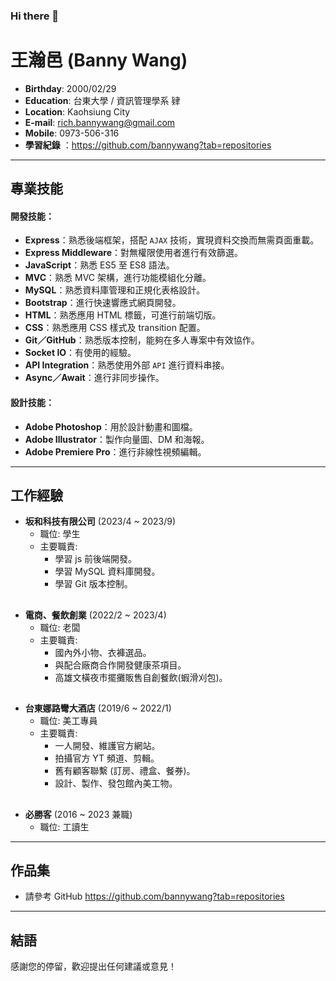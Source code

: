 ### Hi there 👋

# 王瀚邑 (Banny Wang)
 
<!-- ![我的照片3](./assets/img/../../img/img%20(3).jpg) -->

- **Birthday**: 2000/02/29
- **Education**: 台東大學 / 資訊管理學系 肄
- **Location**: Kaohsiung City
- **E-mail**: rich.bannywang@gmail.com
- **Mobile**: 0973-506-316
- **學習紀錄** ：https://github.com/bannywang?tab=repositories


___

## 專業技能 

#### 開發技能：
- **Express**：熟悉後端框架，搭配 `AJAX` 技術，實現資料交換而無需頁面重載。
- **Express Middleware**：對無權限使用者進行有效篩選。
- **JavaScript**：熟悉 ES5 至 ES8 語法。
- **MVC**：熟悉 MVC 架構，進行功能模組化分離。
- **MySQL**：熟悉資料庫管理和正規化表格設計。
- **Bootstrap**：進行快速響應式網頁開發。
- **HTML**：熟悉應用 HTML 標籤，可進行前端切版。
- **CSS**：熟悉應用 CSS 樣式及 transition 配置。
- **Git／GitHub**：熟悉版本控制，能夠在多人專案中有效協作。
- **Socket IO**：有使用的經驗。
- **API Integration**：熟悉使用外部 `API` 進行資料串接。
- **Async／Await**：進行非同步操作。

#### 設計技能：
- **Adobe Photoshop**：用於設計動畫和圖檔。
- **Adobe Illustrator**：製作向量圖、DM 和海報。
- **Adobe Premiere Pro**：進行非線性視頻編輯。

___

## 工作經驗

- **坂和科技有限公司** (2023/4 ~ 2023/9) 
  - 職位: 學生
  - 主要職責:
    - 學習 js 前後端開發。
    - 學習 MySQL 資料庫開發。
    - 學習 Git 版本控制。

##

- **電商、餐飲創業** (2022/2 ~ 2023/4) 
  - 職位: 老闆
  - 主要職責:
    - 國內外小物、衣褲選品。
    - 與配合廠商合作開發健康茶項目。
    - 高雄文橫夜市擺攤販售自創餐飲(蝦滑刈包)。

##

- **台東娜路彎大酒店** (2019/6 ~ 2022/1) 
  - 職位: 美工專員
  - 主要職責:
    - 一人開發、維護官方網站。
    - 拍攝官方 YT 頻道、剪輯。
    - 舊有顧客聯繫 (訂房、禮盒、餐券)。
    - 設計、製作、發包館內美工物。

##

- **必勝客** (2016 ~ 2023 兼職) 
  - 職位: 工讀生

___

## 作品集
- 請參考 GitHub https://github.com/bannywang?tab=repositories

___

## 結語
感謝您的停留，歡迎提出任何建議或意見！
